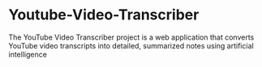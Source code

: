 # Youtube-Video-Transcriber
The YouTube Video Transcriber project is a web application that converts YouTube video transcripts into detailed, summarized notes using artificial intelligence
